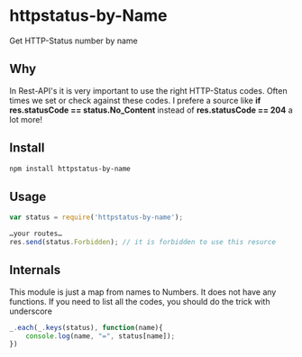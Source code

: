 # httpstatus-by-Name #

Get HTTP-Status number by name

## Why ##

In Rest-API's it is very important to use the right HTTP-Status codes. Often times we set or check against these codes. 
I prefere a source like **if res.statusCode == status.No_Content** instead of  **res.statusCode == 204** a lot more! 
## Install ##

```bash
npm install httpstatus-by-name 
```
## Usage ##

```javascript
var status = require('httpstatus-by-name');

…your routes…
res.send(status.Forbidden); // it is forbidden to use this resurce
```

## Internals ##

This module is just a map from names to Numbers. It does not have any functions. If you need to list all the codes, you should do the trick with underscore

```javascript
_.each(_.keys(status), function(name){
	console.log(name, "=", status[name]);
})
```

